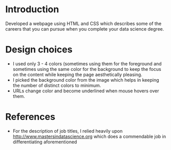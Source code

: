# Introduction
Developed a webpage using HTML and CSS which describes some of the careers that you can pursue when you complete your data science degree.

# Design choices
* I used only 3 - 4 colors (sometimes using them for the foreground and sometimes using the same color for the background to keep the focus on the content while keeping the page aesthetically pleasing.
* I picked the background color from the image which helps in keeping the number of distinct colors to minimum.
* URLs change color and become underlined when mouse hovers over them.

# References
* For the description of job titles, I relied heavily upon http://www.mastersindatascience.org which does a commendable job in differentiating aforementioned 

